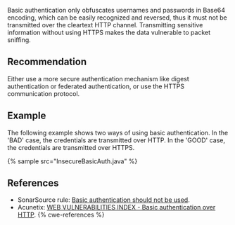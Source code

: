 Basic authentication only obfuscates usernames and passwords in Base64 encoding, which can be easily recognized and reversed, thus it must not be transmitted over the cleartext HTTP channel. Transmitting sensitive information without using HTTPS makes the data vulnerable to packet sniffing.


## Recommendation
Either use a more secure authentication mechanism like digest authentication or federated authentication, or use the HTTPS communication protocol.


## Example
The following example shows two ways of using basic authentication. In the 'BAD' case, the credentials are transmitted over HTTP. In the 'GOOD' case, the credentials are transmitted over HTTPS.

{% sample src="InsecureBasicAuth.java" %}

## References
* SonarSource rule: [Basic authentication should not be used](https://rules.sonarsource.com/java/tag/owasp/RSPEC-2647).
* Acunetix: [WEB VULNERABILITIES INDEX - Basic authentication over HTTP](https://www.acunetix.com/vulnerabilities/web/basic-authentication-over-http/).
{% cwe-references %}
